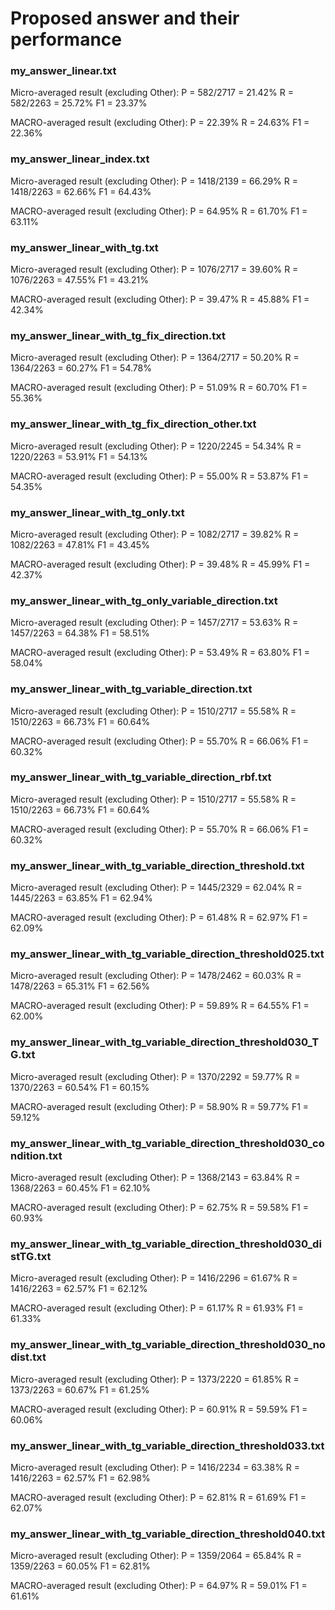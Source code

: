 # Proposed answer and their performance

### my_answer_linear.txt
Micro-averaged result (excluding Other):
P =  582/2717 =  21.42%     R =  582/2263 =  25.72%     F1 =  23.37%

MACRO-averaged result (excluding Other):
P =  22.39%	R =  24.63%	F1 =  22.36%

### my_answer_linear_index.txt
Micro-averaged result (excluding Other):
P = 1418/2139 =  66.29%     R = 1418/2263 =  62.66%     F1 =  64.43%

MACRO-averaged result (excluding Other):
P =  64.95%	R =  61.70%	F1 =  63.11%

### my_answer_linear_with_tg.txt
Micro-averaged result (excluding Other):
P = 1076/2717 =  39.60%     R = 1076/2263 =  47.55%     F1 =  43.21%

MACRO-averaged result (excluding Other):
P =  39.47%	R =  45.88%	F1 =  42.34%

### my_answer_linear_with_tg_fix_direction.txt
Micro-averaged result (excluding Other):
P = 1364/2717 =  50.20%     R = 1364/2263 =  60.27%     F1 =  54.78%

MACRO-averaged result (excluding Other):
P =  51.09%	R =  60.70%	F1 =  55.36%

### my_answer_linear_with_tg_fix_direction_other.txt
Micro-averaged result (excluding Other):
P = 1220/2245 =  54.34%     R = 1220/2263 =  53.91%     F1 =  54.13%

MACRO-averaged result (excluding Other):
P =  55.00%	R =  53.87%	F1 =  54.35%

### my_answer_linear_with_tg_only.txt
Micro-averaged result (excluding Other):
P = 1082/2717 =  39.82%     R = 1082/2263 =  47.81%     F1 =  43.45%

MACRO-averaged result (excluding Other):
P =  39.48%	R =  45.99%	F1 =  42.37%

### my_answer_linear_with_tg_only_variable_direction.txt
Micro-averaged result (excluding Other):
P = 1457/2717 =  53.63%     R = 1457/2263 =  64.38%     F1 =  58.51%

MACRO-averaged result (excluding Other):
P =  53.49%	R =  63.80%	F1 =  58.04%

### my_answer_linear_with_tg_variable_direction.txt
Micro-averaged result (excluding Other):
P = 1510/2717 =  55.58%     R = 1510/2263 =  66.73%     F1 =  60.64%

MACRO-averaged result (excluding Other):
P =  55.70%	R =  66.06%	F1 =  60.32%

### my_answer_linear_with_tg_variable_direction_rbf.txt
Micro-averaged result (excluding Other):
P = 1510/2717 =  55.58%     R = 1510/2263 =  66.73%     F1 =  60.64%

MACRO-averaged result (excluding Other):
P =  55.70%	R =  66.06%	F1 =  60.32%

### my_answer_linear_with_tg_variable_direction_threshold.txt
Micro-averaged result (excluding Other):
P = 1445/2329 =  62.04%     R = 1445/2263 =  63.85%     F1 =  62.94%

MACRO-averaged result (excluding Other):
P =  61.48%	R =  62.97%	F1 =  62.09%

### my_answer_linear_with_tg_variable_direction_threshold025.txt
Micro-averaged result (excluding Other):
P = 1478/2462 =  60.03%     R = 1478/2263 =  65.31%     F1 =  62.56%

MACRO-averaged result (excluding Other):
P =  59.89%	R =  64.55%	F1 =  62.00%

### my_answer_linear_with_tg_variable_direction_threshold030_TG.txt
Micro-averaged result (excluding Other):
P = 1370/2292 =  59.77%     R = 1370/2263 =  60.54%     F1 =  60.15%

MACRO-averaged result (excluding Other):
P =  58.90%	R =  59.77%	F1 =  59.12%

### my_answer_linear_with_tg_variable_direction_threshold030_condition.txt
Micro-averaged result (excluding Other):
P = 1368/2143 =  63.84%     R = 1368/2263 =  60.45%     F1 =  62.10%

MACRO-averaged result (excluding Other):
P =  62.75%	R =  59.58%	F1 =  60.93%

### my_answer_linear_with_tg_variable_direction_threshold030_distTG.txt
Micro-averaged result (excluding Other):
P = 1416/2296 =  61.67%     R = 1416/2263 =  62.57%     F1 =  62.12%

MACRO-averaged result (excluding Other):
P =  61.17%	R =  61.93%	F1 =  61.33%

### my_answer_linear_with_tg_variable_direction_threshold030_nodist.txt
Micro-averaged result (excluding Other):
P = 1373/2220 =  61.85%     R = 1373/2263 =  60.67%     F1 =  61.25%

MACRO-averaged result (excluding Other):
P =  60.91%	R =  59.59%	F1 =  60.06%

### my_answer_linear_with_tg_variable_direction_threshold033.txt
Micro-averaged result (excluding Other):
P = 1416/2234 =  63.38%     R = 1416/2263 =  62.57%     F1 =  62.98%

MACRO-averaged result (excluding Other):
P =  62.81%	R =  61.69%	F1 =  62.07%

### my_answer_linear_with_tg_variable_direction_threshold040.txt
Micro-averaged result (excluding Other):
P = 1359/2064 =  65.84%     R = 1359/2263 =  60.05%     F1 =  62.81%

MACRO-averaged result (excluding Other):
P =  64.97%	R =  59.01%	F1 =  61.61%